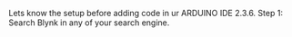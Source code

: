 Lets know the setup before adding code in ur ARDUINO IDE 2.3.6.
Step 1:
Search Blynk in any of your search engine.

